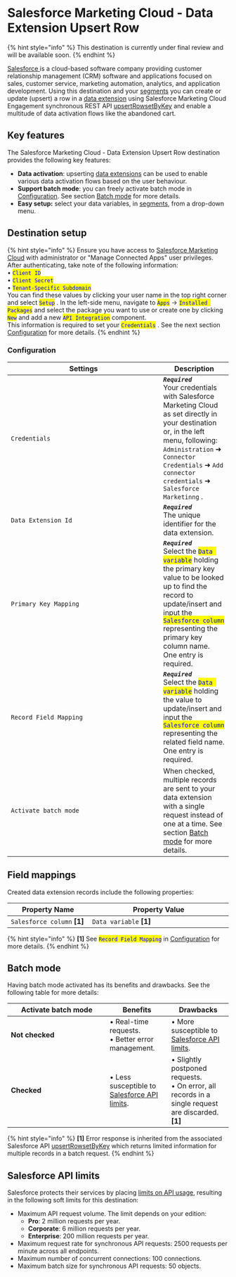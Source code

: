 # Salesforce Marketing Cloud - Data Extension Upsert Row

{% hint style="info" %}
This destination is currently under final review and will be available soon.
{% endhint %}

[Salesforce ](https://www.salesforce.com)is a cloud-based software company providing customer relationship management (CRM) software and applications focused on sales, customer service, marketing automation, analytics, and application development. Using this destination and your [segments](https://doc.commandersact.com/features/customers/segment) you can create or update (upsert) a row in a [data extension](https://help.salesforce.com/s/articleView?id=data.c360_a_data_extensions.htm\&type=5) using Salesforce Marketing Cloud Engagement synchronous REST API [upsertRowsetByKey](https://developer.salesforce.com/docs/marketing/marketing-cloud/references/mc-data_extension_rows_sync?meta=upsertRowsetByKey) and enable a multitude of data activation flows like the abandoned cart.

## Key features

The Salesforce Marketing Cloud - Data Extension Upsert Row destination provides the following key features:

* **Data activation**: upserting [data extensions](https://help.salesforce.com/s/articleView?language=en_US\&id=data.c360_a_data_extensions.htm\&type=5) can be used to enable various data activation flows based on the user behaviour.
* **Support batch mode**: you can freely activate batch mode in [Configuration](salesforce-marketing-cloud-data-extension-upsert-row.md#configuration). See section [Batch mode](salesforce-marketing-cloud-data-extension-upsert-row.md#batch-mode) for more details.
* **Easy setup:** select your data variables, in [segments](https://doc.commandersact.com/features/customers/segment), from a drop-down menu.&#x20;

## Destination setup

{% hint style="info" %}
Ensure you have access to [Salesforce Marketing Cloud](https://mc.exacttarget.com/) with administrator or "Manage Connected Apps" user privileges. After authenticating, take note of the following information:\
• <mark style="color:blue;">`Client ID`</mark>\
• <mark style="color:blue;">`Client Secret`</mark>\
• <mark style="color:blue;">`Tenant-Specific Subdomain`</mark>\
You can find these values by clicking your user name in the top right corner and select <mark style="color:blue;">`Setup`</mark> . In the left-side menu, navigate to <mark style="color:blue;">`Apps`</mark>  → <mark style="color:blue;">`Installed Packages`</mark> and select the package you want to use or create one by clicking <mark style="color:blue;">`New`</mark>  and add a new <mark style="color:blue;">`API Integration`</mark>  component.\
This information is required to set your <mark style="color:blue;">`Credentials`</mark> . See the next section [Configuration](salesforce-marketing-cloud-data-extension-upsert-row.md#configuration) for more details.
{% endhint %}

### Configuration

<table><thead><tr><th width="331">Settings</th><th>Description</th></tr></thead><tbody><tr><td><code>Credentials</code></td><td><em><strong><code>Required</code></strong></em> <br>Your credentials with Salesforce Marketing Cloud as set directly in your destination or, in the left menu, following: <code>Administration</code> ➜ <code>Connector Credentials</code> ➜ <code>Add connector credentials</code> ➜ <code>Salesforce Marketinng</code> .</td></tr><tr><td><code>Data Extension Id</code></td><td><em><strong><code>Required</code></strong></em> <br>The unique identifier for the data extension.</td></tr><tr><td><code>Primary Key Mapping</code></td><td><em><strong><code>Required</code></strong></em> <br>Select the <mark style="color:blue;"><code>Data variable</code></mark>  holding the primary key value to be looked up to find the record to update/insert and input the <mark style="color:blue;"><code>Salesforce column</code></mark>  representing the primary key column name. One entry is required.</td></tr><tr><td><code>Record Field Mapping</code></td><td><em><strong><code>Required</code></strong></em> <br>Select the <mark style="color:blue;"><code>Data variable</code></mark>  holding the value to update/insert and input the <mark style="color:blue;"><code>Salesforce column</code></mark>  representing the related field name. One entry is required.</td></tr><tr><td><code>Activate batch mode</code>  </td><td>When checked, multiple records are sent to your data extension with a single request instead of one at a time. See section <a href="salesforce-marketing-cloud-data-extension-upsert-row.md#batch-mode">Batch mode</a> for more details.</td></tr></tbody></table>

## Field mappings

Created data extension records include the following properties:

<table><thead><tr><th width="275">Property Name</th><th width="586">Property Value</th></tr></thead><tbody><tr><td><code>Salesforce column</code> <strong>[1]</strong></td><td><code>Data variable</code> <strong>[1]</strong></td></tr></tbody></table>

{% hint style="info" %}
**\[1]** See <mark style="color:blue;">`Record Field Mapping`</mark>  in [Configuration](salesforce-marketing-cloud-data-extension-upsert-row.md#configuration) for more details.
{% endhint %}

## Batch mode

Having batch mode activated has its benefits and drawbacks. See the following table for more details:

<table><thead><tr><th width="209">Activate batch mode</th><th>Benefits</th><th>Drawbacks</th></tr></thead><tbody><tr><td><strong>Not checked</strong></td><td>• Real-time requests.<br>• Better error management.</td><td>• More susceptible to <a href="salesforce-marketing-cloud-data-extension-upsert-row.md#salesforce-api-limits">Salesforce API limits</a>.</td></tr><tr><td><strong>Checked</strong></td><td>• Less susceptible to <a href="salesforce-marketing-cloud-data-extension-upsert-row.md#salesforce-api-limits">Salesforce API limits</a>.</td><td>• Slightly postponed requests.<br>• On error, all records in a single request are discarded. <strong>[1]</strong></td></tr></tbody></table>

{% hint style="info" %}
**\[1]** Error response is inherited from the associated Salesforce API [upsertRowsetByKey](https://developer.salesforce.com/docs/marketing/marketing-cloud/references/mc-data_extension_rows_sync?meta=upsertRowsetByKey) which returns limited information for multiple records in a batch request.
{% endhint %}

## Salesforce API limits

Salesforce protects their services by placing [limits on API usage](https://help.salesforce.com/s/articleView?id=mktg.mc_overview_limits_api.htm\&type=5), resulting in the following soft limits for this destination:

* Maximum API request volume. The limit depends on your edition:
  * **Pro**: 2 million requests per year.
  * **Corporate**: 6 million requests per year.
  * **Enterprise**: 200 million requests per year.
* Maximum request rate for synchronous API requests: 2500 requests per minute across all endpoints.
* Maximum number of concurrent connections: 100 connections.
* Maximum batch size for synchronous API requests: 50 objects.
